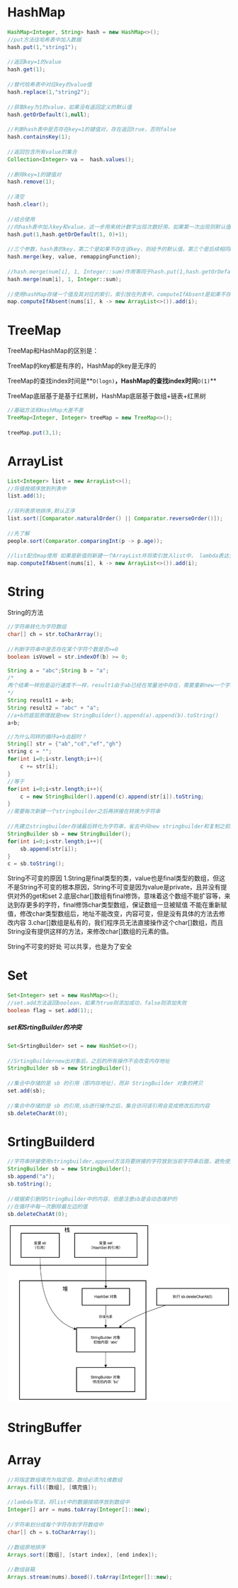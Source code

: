 # HashMap

``` java
HashMap<Integer, String> hash = new HashMap<>();
//put方法往哈希表中加入数据
hash.put(1,"string1"); 

//返回key=1的value
hash.get(1); 

//替代哈希表中对应key的value值
hash.replace(1,"string2"); 

//获取key为1的value，如果没有返回定义的默认值
hash.getOrDefault(1,null); 

//判断hash表中是否存在key=1的键值对，存在返回true，否则false
hash.containsKey(1); 

//返回包含所有value的集合
Collection<Integer> va =  hash.values(); 

//删除key=1的键值对
hash.remove(1);

//清空
hash.clear();

//结合使用
//向hash表中加入key和value，这一步用来统计数字出现次数好用，如果第一次出现则默认值加1，否则在原来的基础数字出现次数上+1
hash.put(1,hash.getOrDefault(1, 0)+1); 

//三个参数，hash表的key，第二个是如果不存在该key，则给予的默认值，第三个是后续相同key冲突时，如何将旧值（oldValue）和新值（newValue）的结合方法
hash.merge(key, value, remappingFunction);

//hash.merge(num[i], 1, Integer::sum)作用等同于hash.put(1,hash.getOrDefault(1, 0)+1); 
hash.merge(num[i], 1, Integer::sum);

//使用hashMap存储一个值及其对应的索引，索引放在列表中，computeIfAbsent是如果不存在列表则新建一个列表
map.computeIfAbsent(nums[i], k -> new ArrayList<>()).add(i);
```

# TreeMap

TreeMap和HashMap的区别是：

TreeMap的key都是有序的，HashMap的key是无序的

TreeMap的查找index时间是**`O(logn)`**，HashMap的查找index时间**`O(1)`**

TreeMap底层基于是基于红黑树，HashMap底层基于数组+链表+红黑树

```java
//基础方法和HashMap大差不差
TreeMap<Integer, Integer> treeMap = new TreeMap<>();

treeMap.put(3,1);
```



# ArrayList

```java
List<Integer> list = new ArrayList<>();
//将值按顺序放到列表中
list.add(1);

//将列表原地排序,默认正序
list.sort([Comparator.naturalOrder() || Comparator.reverseOrder()]);

//先了解
people.sort(Comparator.comparingInt(p -> p.age));

//list配合map使用 如果是新值则新建一个ArrayList并将索引放入list中， lambda表达式,
map.computeIfAbsent(nums[i], k -> new ArrayList<>()).add(i);
```

# String

String的方法

```java
//字符串转化为字符数组
char[] ch = str.toCharArray();

//判断字符串中是否存在某个字符个数是否>=0
boolean isVowel = str.indexOf(b) >= 0;
```



```java
String a = "abc";String b = "a";
/*
两个结果一样但是运行速度不一样，result1由于ab已经在常量池中存在，需要重新new一个字符串并且再运行一遍，而result2是在编译时拼接，所以只需要一遍即可
*/
String result1 = a+b;
String result2 = "abc" + "a";
//a+b的底层原理就是new StringBuilder().append(a).append(b).toString()
a+b; 
```

```java
//为什么同样的循环a+b会超时？
String[] str = {"ab","cd","ef","gh"}
string c = "";
for(int i=0;i<str.length;i++){
	c += str[i];
}
//等于
for(int i=0;i<str.length;i++){
    c = new StringBuilder().append(c).append(str[i]).toString;
}
//需要每次新建一个stringbuilder之后再拼接在转换为字符串

//先建立stringbuilder存储最后转化为字符串，省去中间new stringbuilder和复制之前所有字符的内容
StringBuilder sb = new StringBuilder();
for(int i=0;i<str.length;i++){
    sb.append(str[i]);
}
c = sb.toString();
```

String不可变的原因
1.String是final类型的类，value也是final类型的数组，但这不是String不可变的根本原因，String不可变是因为value是private，且并没有提供对外的get和set
2.底层char[]数组有final修饰，意味着这个数组不能扩容等，来达到存更多的字符，final修饰char类型数组，保证数组一旦被赋值 不能在重新赋值，修改char类型数组后，地址不能改变，内容可变，但是没有具体的方法去修改内容
3.char[]数组是私有的，我们程序员无法直接操作这个char[]数组，而且String没有提供这样的方法，来修改char[]数组的元素的值。

String不可变的好处
可以共享，也是为了安全

# Set

```java
Set<Integer> set = new HashMap<>();
//set.add方法返回boolean，如果为true则添加成功，false则添加失败
boolean flag = set.add(1);;
```

##### set和SrtingBuilder的冲突

```java
Set<SrtingBuilder> set = new HashSet<>();

//SrtingBuildernew出对象后，之后的所有操作不会改变内存地址
StringBuilder sb = new StringBuilder();

//集合中存储的是 sb 的引用（即内存地址），而非 StringBuilder 对象的拷贝
set.add(sb);

//集合中存储的是 sb 的引用,sb进行操作之后，集合访问该引用会变成修改后的内容
sb.deleteCharAt(0);
```



# SrtingBuilderd

```java
//字符串拼接使用stringbuilder,append方法将要拼接的字符放到当前字符串后面，避免使用a+b
StringBuilder sb = new StringBuilder();
sb.append("a");
sb.toString();

//根据索引删除StringBuilder中的内容，但是注意sb是会动态维护的
//在循环中每一次删除最左边的值
sb.deleteChatAt(0);
```

![img](dataStructure.assets/image-20250501113738540.png)

# StringBuffer

# Array

```java
//将指定数组填充为指定值，数组必须为1维数组
Arrays.fill([数组], [填充值]); 

//lambda写法，将list中的数据按顺序放到数组中
Integer[] arr = nums.toArray(Integer[]::new);

//字符串划分成每个字符存到字符数组中
char[] ch = s.toCharArray();

//数组原地排序
Arrays.sort([数组], [start index], [end index]);

//数组装箱
Arrays.stream(nums).boxed().toArray(Integer[]::new);    
```





